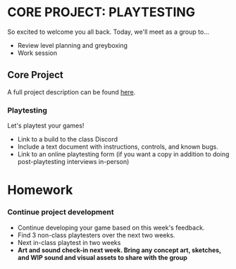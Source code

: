 # CORE PROJECT: PLAYTESTING
So excited to welcome you all back. Today, we'll meet as a group to...
- Review level planning and greyboxing
- Work session

## Core Project
A full project description can be found [here](https://docs.google.com/document/d/1tDOYw7MyPxJZYdS6a-K1kuao_4ohD3uiCvcKuJpBMBE/edit?usp=sharing).

### Playtesting
Let's playtest your games!
- Link to a build to the class Discord
- Include a text document with instructions, controls, and known bugs.
- Link to an online playtesting form (if you want a copy in addition to doing post-playtesting interviews in-person)

# Homework

### Continue project development
- Continue developing your game based on this week's feedback.
- Find 3 non-class playtesters over the next two weeks.
- Next in-class playtest in two weeks
- __Art and sound check-in next week. Bring any concept art, sketches, and WIP sound and visual assets to share with the group__